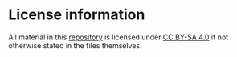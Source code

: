 # License information

All material in this [repository](https://github.com/tillgrallert/mods-boilerplate) is licensed under [CC BY-SA 4.0](http://creativecommons.org/licenses/by-sa/4.0/) if not otherwise stated in the files themselves.